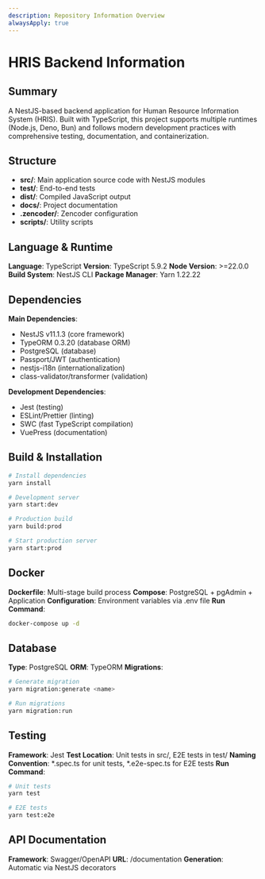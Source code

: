 ```yaml
---
description: Repository Information Overview
alwaysApply: true
---
```


# HRIS Backend Information

## Summary
A NestJS-based backend application for Human Resource Information System (HRIS). Built with TypeScript, this project supports multiple runtimes (Node.js, Deno, Bun) and follows modern development practices with comprehensive testing, documentation, and containerization.

## Structure
- **src/**: Main application source code with NestJS modules
- **test/**: End-to-end tests
- **dist/**: Compiled JavaScript output
- **docs/**: Project documentation
- **.zencoder/**: Zencoder configuration
- **scripts/**: Utility scripts

## Language & Runtime
**Language**: TypeScript
**Version**: TypeScript 5.9.2
**Node Version**: >=22.0.0
**Build System**: NestJS CLI
**Package Manager**: Yarn 1.22.22

## Dependencies
**Main Dependencies**:
- NestJS v11.1.3 (core framework)
- TypeORM 0.3.20 (database ORM)
- PostgreSQL (database)
- Passport/JWT (authentication)
- nestjs-i18n (internationalization)
- class-validator/transformer (validation)

**Development Dependencies**:
- Jest (testing)
- ESLint/Prettier (linting)
- SWC (fast TypeScript compilation)
- VuePress (documentation)

## Build & Installation
```bash
# Install dependencies
yarn install

# Development server
yarn start:dev

# Production build
yarn build:prod

# Start production server
yarn start:prod
```

## Docker
**Dockerfile**: Multi-stage build process
**Compose**: PostgreSQL + pgAdmin + Application
**Configuration**: Environment variables via .env file
**Run Command**:
```bash
docker-compose up -d
```

## Database
**Type**: PostgreSQL
**ORM**: TypeORM
**Migrations**:
```bash
# Generate migration
yarn migration:generate <name>

# Run migrations
yarn migration:run
```

## Testing
**Framework**: Jest
**Test Location**: Unit tests in src/, E2E tests in test/
**Naming Convention**: *.spec.ts for unit tests, *.e2e-spec.ts for E2E tests
**Run Command**:
```bash
# Unit tests
yarn test

# E2E tests
yarn test:e2e
```

## API Documentation
**Framework**: Swagger/OpenAPI
**URL**: /documentation
**Generation**: Automatic via NestJS decorators
